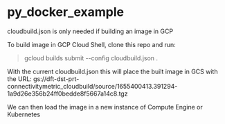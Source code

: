 # py_docker_example

cloudbuild.json is only needed if building an image in GCP

To build image in GCP Cloud Shell, clone this repo and run:
>gcloud builds submit --config cloudbuild.json  .

With the current cloudbuild.json this will place the built image in GCS with the URL: gs://dft-dst-prt-connectivitymetric_cloudbuild/source/1655400413.391294-1a9d26e356b24ff0bedde8f5667a14c8.tgz

We can then load the image in a new instance of Compute Engine or Kubernetes

